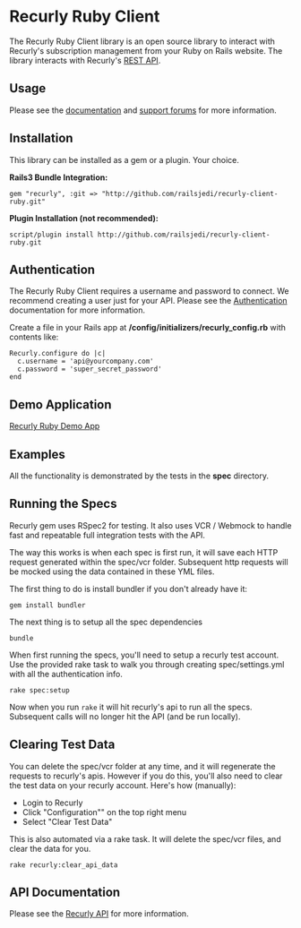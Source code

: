 Recurly Ruby Client
===================

The Recurly Ruby Client library is an open source library to interact with Recurly's subscription management from your Ruby on Rails website. The library interacts with Recurly's [REST API](http://support.recurly.com/faqs/api).


Usage
-----

Please see the [documentation](http://support.recurly.com/faqs/api/ruby-client) and
[support forums](http://support.recurly.com/discussions) for more information.


Installation
------------

This library can be installed as a gem or a plugin. Your choice.

**Rails3 Bundle Integration:**

    gem "recurly", :git => "http://github.com/railsjedi/recurly-client-ruby.git"


**Plugin Installation (not recommended):**

    script/plugin install http://github.com/railsjedi/recurly-client-ruby.git


Authentication
--------------

The Recurly Ruby Client requires a username and password to connect.  We recommend creating a user just for your API.  Please see the [Authentication](http://support.recurly.com/faqs/api/authentication) documentation for more information.

Create a file in your Rails app at __/config/initializers/recurly_config.rb__ with contents like:

    Recurly.configure do |c|
      c.username = 'api@yourcompany.com'
      c.password = 'super_secret_password'
    end


Demo Application
----------------

[Recurly Ruby Demo App](http://github.com/recurly/recurly-client-ruby-demo)


Examples
--------

All the functionality is demonstrated by the tests in the __spec__ directory.


Running the Specs
------------------

Recurly gem uses RSpec2 for testing. It also uses VCR / Webmock to handle fast and repeatable full integration tests with the API.

The way this works is when each spec is first run, it will save each HTTP request generated within the spec/vcr folder. Subsequent http requests will be mocked using the data contained in these YML files.

The first thing to do is install bundler if you don't already have it:

    gem install bundler

The next thing is to setup all the spec dependencies

    bundle

When first running the specs, you'll need to setup a recurly test account. Use the provided rake task to walk you through creating spec/settings.yml with all the authentication info.

    rake spec:setup

Now when you run `rake` it will hit recurly's api to run all the specs. Subsequent calls will no longer hit the API (and be run locally).


Clearing Test Data
------------------

You can delete the spec/vcr folder at any time, and it will regenerate the requests to recurly's apis. However if you do this, you'll also need to clear the test data on your recurly account. Here's how (manually):

* Login to Recurly
* Click "Configuration"" on the top right menu
* Select "Clear Test Data"

This is also automated via a rake task. It will delete the spec/vcr files, and clear the data for you.

    rake recurly:clear_api_data


API Documentation
-----------------

Please see the [Recurly API](http://docs.recurly.com/api/basics) for more information.
